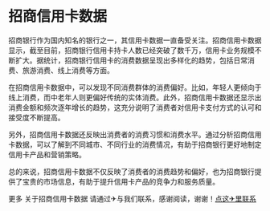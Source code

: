 # 招商信用卡数据

招商银行作为国内知名的银行之一，其信用卡数据一直备受关注。招商信用卡数据显示，截至目前，招商银行信用卡持卡人数已经突破了数千万，信用卡业务规模不断扩大。据统计，招商银行信用卡的消费数据呈现出多样化的趋势，包括日常消费、旅游消费、线上消费等方面。

在招商信用卡数据中，可以发现不同消费群体的消费偏好。比如，年轻人更倾向于线上消费，而中老年人则更偏好传统的实体消费。此外，招商信用卡数据还显示出消费金额和频次逐年增长的趋势，这充分说明了消费者对信用卡支付方式的认可和接受度不断提高。

另外，招商信用卡数据还反映出消费者的消费习惯和消费水平。通过分析招商信用卡数据，可以了解到不同城市、不同行业的消费情况，有助于招商银行更好地制定信用卡产品和营销策略。

总的来说，招商信用卡数据不仅反映了消费者的消费趋势和偏好，也为招商银行提供了宝贵的市场信息，有助于提升信用卡产品的竞争力和服务质量。

更多 关于招商信用卡数据 请通过✈与我们联系，感谢阅读，谢谢！[点这✈里联系](https://ads.k02.cc)